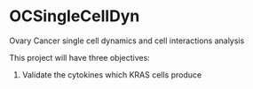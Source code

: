 # OCSingleCellDyn
Ovary Cancer single cell dynamics and cell interactions analysis


This project will have three objectives:
1) Validate the cytokines which KRAS cells produce
